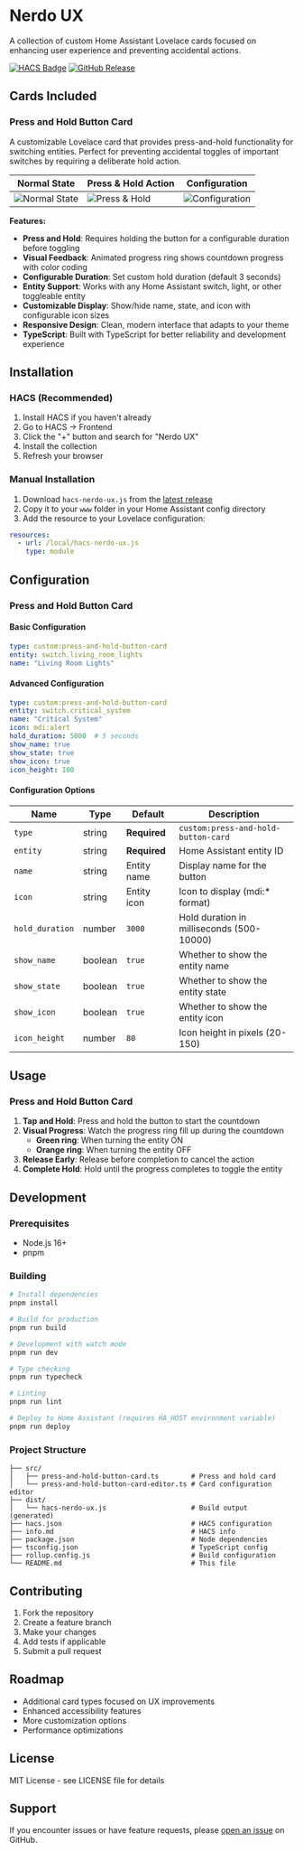 # Nerdo UX

A collection of custom Home Assistant Lovelace cards focused on enhancing user experience and preventing accidental actions.

[![HACS Badge](https://img.shields.io/badge/HACS-Default-41BDF5.svg?style=for-the-badge)](https://github.com/hacs/integration)
[![GitHub Release](https://img.shields.io/github/release/nerdo/hacs-nerdo-ux.svg?style=for-the-badge)](https://github.com/nerdo/hacs-nerdo-ux/releases)

## Cards Included

### Press and Hold Button Card

A customizable Lovelace card that provides press-and-hold functionality for switching entities. Perfect for preventing accidental toggles of important switches by requiring a deliberate hold action.

| Normal State | Press & Hold Action | Configuration |
|--------------|-------------------|---------------|
| ![Normal State](images/button-normal-state.png) | ![Press & Hold](images/button-press-hold.png) | ![Configuration](images/button-configuration.png) |

**Features:**
- **Press and Hold**: Requires holding the button for a configurable duration before toggling
- **Visual Feedback**: Animated progress ring shows countdown progress with color coding
- **Configurable Duration**: Set custom hold duration (default 3 seconds)
- **Entity Support**: Works with any Home Assistant switch, light, or other toggleable entity
- **Customizable Display**: Show/hide name, state, and icon with configurable icon sizes
- **Responsive Design**: Clean, modern interface that adapts to your theme
- **TypeScript**: Built with TypeScript for better reliability and development experience

## Installation

### HACS (Recommended)

1. Install HACS if you haven't already
2. Go to HACS → Frontend
3. Click the "+" button and search for "Nerdo UX"
4. Install the collection
5. Refresh your browser

### Manual Installation

1. Download `hacs-nerdo-ux.js` from the [latest release](https://github.com/nerdo/hacs-nerdo-ux/releases)
2. Copy it to your `www` folder in your Home Assistant config directory
3. Add the resource to your Lovelace configuration:

```yaml
resources:
  - url: /local/hacs-nerdo-ux.js
    type: module
```

## Configuration

### Press and Hold Button Card

#### Basic Configuration

```yaml
type: custom:press-and-hold-button-card
entity: switch.living_room_lights
name: "Living Room Lights"
```

#### Advanced Configuration

```yaml
type: custom:press-and-hold-button-card
entity: switch.critical_system
name: "Critical System"
icon: mdi:alert
hold_duration: 5000  # 5 seconds
show_name: true
show_state: true
show_icon: true
icon_height: 100
```

#### Configuration Options

| Name | Type | Default | Description |
|------|------|---------|-------------|
| `type` | string | **Required** | `custom:press-and-hold-button-card` |
| `entity` | string | **Required** | Home Assistant entity ID |
| `name` | string | Entity name | Display name for the button |
| `icon` | string | Entity icon | Icon to display (mdi:* format) |
| `hold_duration` | number | `3000` | Hold duration in milliseconds (500-10000) |
| `show_name` | boolean | `true` | Whether to show the entity name |
| `show_state` | boolean | `true` | Whether to show the entity state |
| `show_icon` | boolean | `true` | Whether to show the entity icon |
| `icon_height` | number | `80` | Icon height in pixels (20-150) |

## Usage

### Press and Hold Button Card

1. **Tap and Hold**: Press and hold the button to start the countdown
2. **Visual Progress**: Watch the progress ring fill up during the countdown
   - **Green ring**: When turning the entity ON
   - **Orange ring**: When turning the entity OFF
3. **Release Early**: Release before completion to cancel the action
4. **Complete Hold**: Hold until the progress completes to toggle the entity

## Development

### Prerequisites

- Node.js 16+
- pnpm

### Building

```bash
# Install dependencies
pnpm install

# Build for production
pnpm run build

# Development with watch mode
pnpm run dev

# Type checking
pnpm run typecheck

# Linting
pnpm run lint

# Deploy to Home Assistant (requires HA_HOST environment variable)
pnpm run deploy
```

### Project Structure

```
├── src/
│   ├── press-and-hold-button-card.ts        # Press and hold card
│   └── press-and-hold-button-card-editor.ts # Card configuration editor
├── dist/
│   └── hacs-nerdo-ux.js                     # Build output (generated)
├── hacs.json                                # HACS configuration
├── info.md                                  # HACS info
├── package.json                             # Node dependencies
├── tsconfig.json                            # TypeScript config
├── rollup.config.js                         # Build configuration
└── README.md                                # This file
```

## Contributing

1. Fork the repository
2. Create a feature branch
3. Make your changes
4. Add tests if applicable
5. Submit a pull request

## Roadmap

- Additional card types focused on UX improvements
- Enhanced accessibility features
- More customization options
- Performance optimizations

## License

MIT License - see LICENSE file for details

## Support

If you encounter issues or have feature requests, please [open an issue](https://github.com/nerdo/hacs-nerdo-ux/issues) on GitHub.